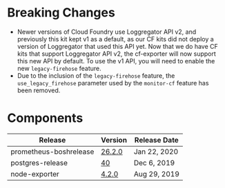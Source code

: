 # Breaking Changes

* Newer versions of Cloud Foundry use Loggregator API v2, and previously this kit kept v1 as a default,
  as our CF kits did not deploy a version of Loggregator that used this API yet. Now that we do have CF
  kits that support Loggregator API v2, the cf-exporter will now support this new API by default. To
  use the v1 API, you will need to enable the new `legacy-firehose` feature.
* Due to the inclusion of the `legacy-firehose` feature, the `use_legacy_firehose` parameter used by
  the `monitor-cf` feature has been removed.

# Components

| Release                | Version | Release Date |
| ---------------------- | ------- |----------|
| prometheus-boshrelease | [26.2.0](https://github.com/bosh-prometheus/prometheus-boshrelease/releases/tag/v26.2.0) | Jan 22, 2020 |
| postgres-release       | [40](https://github.com/cloudfoundry/postgres-release/releases/tag/v40) | Dec 6, 2019 |
| node-exporter          | [4.2.0](https://github.com/bosh-prometheus/node-exporter-boshrelease/releases/tag/v4.2.0) | Aug 29, 2019 |
